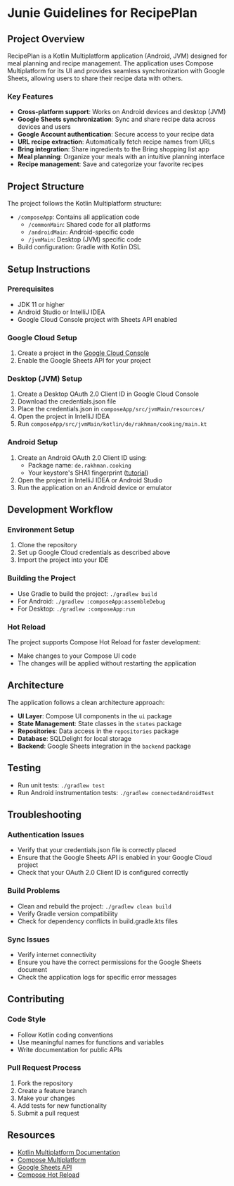 # Junie Guidelines for RecipePlan

## Project Overview

RecipePlan is a Kotlin Multiplatform application (Android, JVM) designed for meal planning and recipe management. The application uses Compose Multiplatform for its UI and provides seamless synchronization with Google Sheets, allowing users to share their recipe data with others.

### Key Features

- **Cross-platform support**: Works on Android devices and desktop (JVM)
- **Google Sheets synchronization**: Sync and share recipe data across devices and users
- **Google Account authentication**: Secure access to your recipe data
- **URL recipe extraction**: Automatically fetch recipe names from URLs
- **Bring integration**: Share ingredients to the Bring shopping list app
- **Meal planning**: Organize your meals with an intuitive planning interface
- **Recipe management**: Save and categorize your favorite recipes

## Project Structure

The project follows the Kotlin Multiplatform structure:

- `/composeApp`: Contains all application code
  - `/commonMain`: Shared code for all platforms
  - `/androidMain`: Android-specific code
  - `/jvmMain`: Desktop (JVM) specific code
- Build configuration: Gradle with Kotlin DSL

## Setup Instructions

### Prerequisites

- JDK 11 or higher
- Android Studio or IntelliJ IDEA
- Google Cloud Console project with Sheets API enabled

### Google Cloud Setup

1. Create a project in the [Google Cloud Console](https://console.cloud.google.com)
2. Enable the Google Sheets API for your project

### Desktop (JVM) Setup

1. Create a Desktop OAuth 2.0 Client ID in Google Cloud Console
2. Download the credentials.json file
3. Place the credentials.json in `composeApp/src/jvmMain/resources/`
4. Open the project in IntelliJ IDEA
5. Run `composeApp/src/jvmMain/kotlin/de/rakhman/cooking/main.kt`

### Android Setup

1. Create an Android OAuth 2.0 Client ID using:
   - Package name: `de.rakhman.cooking`
   - Your keystore's SHA1 fingerprint ([tutorial](https://developers.google.com/android/guides/client-auth))
2. Open the project in IntelliJ IDEA or Android Studio
3. Run the application on an Android device or emulator

## Development Workflow

### Environment Setup

1. Clone the repository
2. Set up Google Cloud credentials as described above
3. Import the project into your IDE

### Building the Project

- Use Gradle to build the project: `./gradlew build`
- For Android: `./gradlew :composeApp:assembleDebug`
- For Desktop: `./gradlew :composeApp:run`

### Hot Reload

The project supports Compose Hot Reload for faster development:
- Make changes to your Compose UI code
- The changes will be applied without restarting the application

## Architecture

The application follows a clean architecture approach:

- **UI Layer**: Compose UI components in the `ui` package
- **State Management**: State classes in the `states` package
- **Repositories**: Data access in the `repositories` package
- **Database**: SQLDelight for local storage
- **Backend**: Google Sheets integration in the `backend` package

## Testing

- Run unit tests: `./gradlew test`
- Run Android instrumentation tests: `./gradlew connectedAndroidTest`

## Troubleshooting

### Authentication Issues

- Verify that your credentials.json file is correctly placed
- Ensure that the Google Sheets API is enabled in your Google Cloud project
- Check that your OAuth 2.0 Client ID is configured correctly

### Build Problems

- Clean and rebuild the project: `./gradlew clean build`
- Verify Gradle version compatibility
- Check for dependency conflicts in build.gradle.kts files

### Sync Issues

- Verify internet connectivity
- Ensure you have the correct permissions for the Google Sheets document
- Check the application logs for specific error messages

## Contributing

### Code Style

- Follow Kotlin coding conventions
- Use meaningful names for functions and variables
- Write documentation for public APIs

### Pull Request Process

1. Fork the repository
2. Create a feature branch
3. Make your changes
4. Add tests for new functionality
5. Submit a pull request

## Resources

- [Kotlin Multiplatform Documentation](https://www.jetbrains.com/help/kotlin-multiplatform-dev/get-started.html)
- [Compose Multiplatform](https://www.jetbrains.com/lp/compose-multiplatform/)
- [Google Sheets API](https://developers.google.com/sheets/api)
- [Compose Hot Reload](https://github.com/JetBrains/compose-hot-reload)
